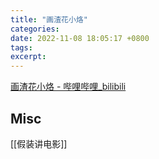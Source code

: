 ```yaml
---
title: "画渣花小烙"
categories: 
date: 2022-11-08 18:05:17 +0800
tags: 
excerpt: 
---
```


[画渣花小烙 - 哔哩哔哩_bilibili](https://space.bilibili.com/402576555)





## Misc

[[假装讲电影]]

